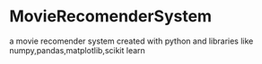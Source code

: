 # MovieRecomenderSystem
a movie recomender system created with python and libraries like numpy,pandas,matplotlib,scikit learn
